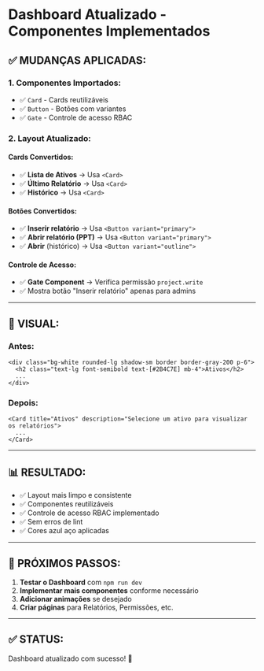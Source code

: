 # Dashboard Atualizado - Componentes Implementados

## ✅ **MUDANÇAS APLICADAS:**

### **1. Componentes Importados:**
- ✅ `Card` - Cards reutilizáveis
- ✅ `Button` - Botões com variantes
- ✅ `Gate` - Controle de acesso RBAC

### **2. Layout Atualizado:**

#### **Cards Convertidos:**
- ✅ **Lista de Ativos** → Usa `<Card>`
- ✅ **Último Relatório** → Usa `<Card>`
- ✅ **Histórico** → Usa `<Card>`

#### **Botões Convertidos:**
- ✅ **Inserir relatório** → Usa `<Button variant="primary">`
- ✅ **Abrir relatório (PPT)** → Usa `<Button variant="primary">`
- ✅ **Abrir** (histórico) → Usa `<Button variant="outline">`

#### **Controle de Acesso:**
- ✅ **Gate Component** → Verifica permissão `project.write`
- ✅ Mostra botão "Inserir relatório" apenas para admins

---

## 🎨 **VISUAL:**

### **Antes:**
```vue
<div class="bg-white rounded-lg shadow-sm border border-gray-200 p-6">
  <h2 class="text-lg font-semibold text-[#2B4C7E] mb-4">Ativos</h2>
  ...
</div>
```

### **Depois:**
```vue
<Card title="Ativos" description="Selecione um ativo para visualizar os relatórios">
  ...
</Card>
```

---

## 📊 **RESULTADO:**

- ✅ Layout mais limpo e consistente
- ✅ Componentes reutilizáveis
- ✅ Controle de acesso RBAC implementado
- ✅ Sem erros de lint
- ✅ Cores azul aço aplicadas

---

## 🚀 **PRÓXIMOS PASSOS:**

1. **Testar o Dashboard** com `npm run dev`
2. **Implementar mais componentes** conforme necessário
3. **Adicionar animações** se desejado
4. **Criar páginas** para Relatórios, Permissões, etc.

---

## ✅ **STATUS:**

Dashboard atualizado com sucesso! 🎉
